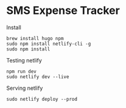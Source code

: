 # SMS Expense Tracker

Install
```
brew install hugo npm
sudo npm install netlify-cli -g
sudo npm install
```

Testing netlify
```
npm run dev
sudo netlify dev --live
```

Serving netlify
```
sudo netlify deploy --prod
```